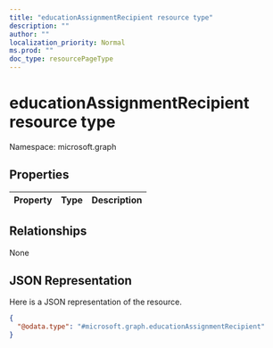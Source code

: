 ```yaml
---
title: "educationAssignmentRecipient resource type"
description: ""
author: ""
localization_priority: Normal
ms.prod: ""
doc_type: resourcePageType
---
```


# educationAssignmentRecipient resource type


Namespace: microsoft.graph



## Properties
|Property|Type|Description|
|:---|:---|:---|

## Relationships
None

## JSON Representation
Here is a JSON representation of the resource.
<!-- {
  "blockType": "resource",
  "@odata.type": "microsoft.graph.educationAssignmentRecipient"
}
-->
``` json
{
  "@odata.type": "#microsoft.graph.educationAssignmentRecipient"
}
```

